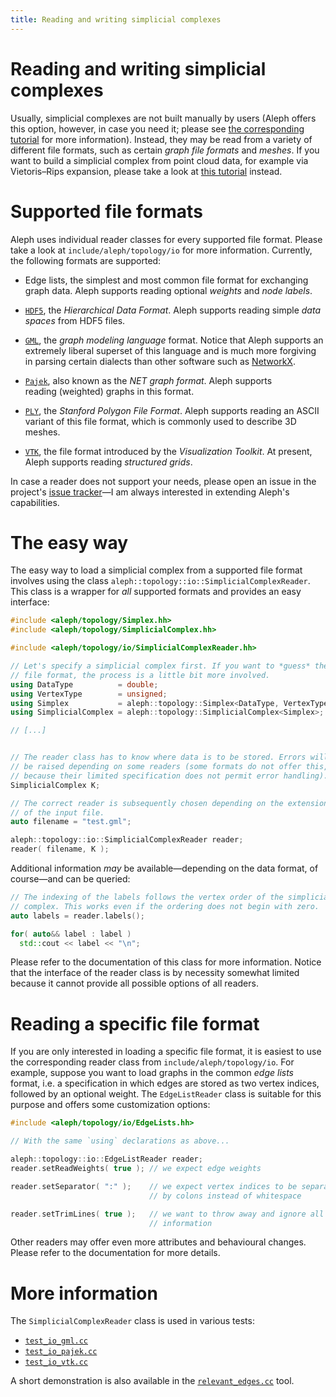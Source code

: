 ```yaml
---
title: Reading and writing simplicial complexes
---
```


# Reading and writing simplicial complexes

Usually, simplicial complexes are not built manually by
users&nbsp;(Aleph offers this option, however, in case you need it;
please see [the corresponding tutorial](tutorial_simplicial_complex_manually.md)
for more information). Instead, they may be read from a variety of different
file formats, such as certain *graph file formats* and *meshes*. If you
want to build a simplicial complex from point cloud data, for example
via Vietoris&ndash;Rips expansion, please take a look at
[this tutorial](tutorial_vietoris_rips_complex_point_cloud.md) instead.

# Supported file formats

Aleph uses individual reader classes for every supported file format.
Please take a look at `include/aleph/topology/io` for more information.
Currently, the following formats are supported:

- Edge lists, the simplest and most common file format for exchanging
  graph data. Aleph supports reading optional *weights* and *node
  labels*.

- [`HDF5`](https://support.hdfgroup.org/HDF5), the *Hierarchical Data
  Format*. Aleph supports reading simple *data spaces* from HDF5 files.

- [`GML`](https://gephi.org/users/supported-graph-formats/gml-format),
  the *graph modeling language* format. Notice that Aleph supports an
  extremely liberal superset of this language and is much more forgiving
  in parsing certain dialects than other software such as [NetworkX](https://networkx.github.io).

- [`Pajek`](http://vlado.fmf.uni-lj.si/pub/networks/pajek), also known
  as the *NET graph format*. Aleph supports reading&nbsp;(weighted)
  graphs in this format.

- [`PLY`](http://paulbourke.net/dataformats/ply), the *Stanford Polygon
  File Format*. Aleph supports reading an ASCII variant of this file
  format, which is commonly used to describe 3D meshes.

- [`VTK`](https://www.vtk.org/doc/nightly/html/classvtkStructuredGrid.html),
  the file format introduced by the *Visualization Toolkit*. At present,
  Aleph supports reading *structured grids*.

In case a reader does not support your needs, please open an issue in
the project's [issue
tracker](https://github.com/Pseudomanifold/Aleph/issues)&mdash;I am always
interested in extending Aleph's capabilities.

# The easy way

The easy way to load a simplicial complex from a supported file format
involves using the class `aleph::topology::io::SimplicialComplexReader`.
This class is a wrapper for *all* supported formats and provides an
easy interface:

```cpp
#include <aleph/topology/Simplex.hh>
#include <aleph/topology/SimplicialComplex.hh>

#include <aleph/topology/io/SimplicialComplexReader.hh>

// Let's specify a simplicial complex first. If you want to *guess* the
// file format, the process is a little bit more involved.
using DataType          = double;
using VertexType        = unsigned;
using Simplex           = aleph::topology::Simplex<DataType, VertexType>;
using SimplicialComplex = aleph::topology::SimplicialComplex<Simplex>;

// [...]


// The reader class has to know where data is to be stored. Errors will
// be raised depending on some readers (some formats do not offer this,
// because their limited specification does not permit error handling).
SimplicialComplex K;

// The correct reader is subsequently chosen depending on the extension
// of the input file.
auto filename = "test.gml";

aleph::topology::io::SimplicialComplexReader reader;
reader( filename, K );
```

Additional information *may* be available&mdash;depending on the data
format, of course&mdash;and can be queried:

```cpp
// The indexing of the labels follows the vertex order of the simplicial
// complex. This works even if the ordering does not begin with zero.
auto labels = reader.labels();

for( auto&& label : label )
  std::cout << label << "\n";
```

Please refer to the documentation of this class for more information.
Notice that the interface of the reader class is by necessity somewhat
limited because it cannot provide all possible options of all readers.

# Reading a specific file format

If you are only interested in loading a specific file format, it is
easiest to use the corresponding reader class from
`include/aleph/topology/io`. For example, suppose you want to load
graphs in the common *edge lists* format, i.e. a specification in which
edges are stored as two vertex indices, followed by an optional weight.
The `EdgeListReader` class is suitable for this purpose and offers some
customization options:

```cpp
#include <aleph/topology/io/EdgeLists.hh>

// With the same `using` declarations as above...

aleph::topology::io::EdgeListReader reader;
reader.setReadWeights( true ); // we expect edge weights

reader.setSeparator( ":" );    // we expect vertex indices to be separated
                               // by colons instead of whitespace

reader.setTrimLines( true );   // we want to throw away and ignore all other
                               // information
```

Other readers may offer even more attributes and behavioural changes.
Please refer to the documentation for more details.

# More information

The `SimplicialComplexReader` class is used in various tests:

* [`test_io_gml.cc`](https://github.com/Pseudomanifold/Aleph/blob/master/tests/test_io_gml.cc)
* [`test_io_pajek.cc`](https://github.com/Pseudomanifold/Aleph/blob/master/tests/test_io_pajek.cc)
* [`test_io_vtk.cc`](https://github.com/Pseudomanifold/Aleph/blob/master/tests/test_io_vtk.cc)

A short demonstration is also available in the [`relevant_edges.cc`](https://github.com/Pseudomanifold/Aleph/blob/master/src/tools/relevant_edges.cc) tool.
